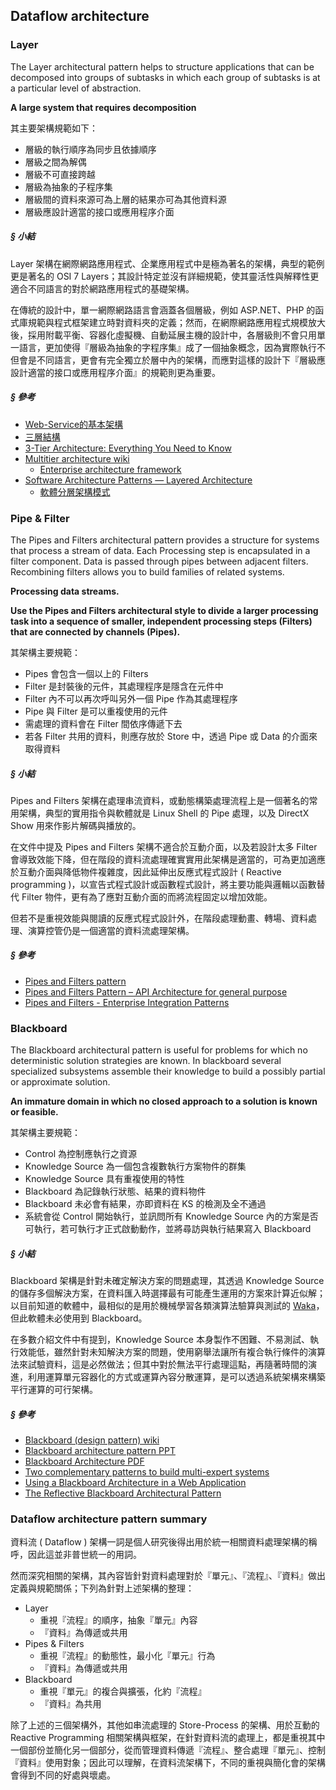 ## Dataflow architecture

### Layer

The Layer architectural pattern helps to structure applications that can be decomposed into groups of subtasks in which each group of subtasks is at a particular level of abstraction.

**A large system that requires decomposition**

其主要架構規範如下：

+ 層級的執行順序為同步且依據順序
+ 層級之間為解偶
+ 層級不可直接跨越
+ 層級為抽象的子程序集
+ 層級間的資料來源可為上層的結果亦可為其他資料源
+ 層級應設計適當的接口或應用程序介面

##### § 小結

Layer 架構在網際網路應用程式、企業應用程式中是極為著名的架構，典型的範例更是著名的 OSI 7 Layers；其設計特定並沒有詳細規範，使其靈活性與解釋性更適合不同語言的對於網路應用程式的基礎架構。

在傳統的設計中，單一網際網路語言會涵蓋各個層級，例如 ASP.NET、PHP 的函式庫規範與程式框架建立時對資料夾的定義；然而，在網際網路應用程式規模放大後，採用附載平衡、容器化虛擬機、自動延展主機的設計中，各層級則不會只用單一語言，更加使得『層級為抽象的字程序集』成了一個抽象概念，因為實際執行不但會是不同語言，更會有完全獨立於層中內的架構，而應對這樣的設計下『層級應設計適當的接口或應用程序介面』的規範則更為重要。

##### § 參考

+ [Web-Service的基本架構](http://www.interinfo.com.tw/edoc/ch14/frontline.htm)
+ [三層結構](https://wiki.mbalib.com/zh-tw/%E4%B8%89%E5%B1%82%E7%BB%93%E6%9E%84)
+ [3-Tier Architecture: Everything You Need to Know](https://www.finereport.com/en/product-functions/3-tier-architecture.html)
+ [Multitier architecture wiki](https://en.wikipedia.org/wiki/Multitier_architecture)
    - [Enterprise architecture framework](https://en.wikipedia.org/wiki/Enterprise_architecture_framework)
+ [Software Architecture Patterns — Layered Architecture](https://medium.com/@priyalwalpita/software-architecture-patterns-layered-architecture-a3b89b71a057)
    - [軟體分層架構模式](https://blog.johnwu.cc/article/software-layered-architecture-pattern.html)

### Pipe & Filter

The Pipes and Filters architectural pattern provides a structure for systems that process a stream of data. Each Processing step is encapsulated in a filter component. Data is passed through pipes between adjacent filters. Recombining filters allows you to build families of related systems.

**Processing data streams.**

**Use the Pipes and Filters architectural style to divide a larger processing task into a sequence of smaller, independent processing steps (Filters) that are connected by channels (Pipes).**

其架構主要規範：

+ Pipes 會包含一個以上的 Filters
+ Filter 是封裝後的元件，其處理程序是隱含在元件中
+ Filter 內不可以再次呼叫另外一個 Pipe 作為其處理程序
+ Pipe 與 Filter 是可以重複使用的元件
+ 需處理的資料會在 Filter 間依序傳遞下去
+ 若各 Filter 共用的資料，則應存放於 Store 中，透過 Pipe 或 Data 的介面來取得資料

##### § 小結

Pipes and Filters 架構在處理串流資料，或動態構築處理流程上是一個著名的常用架構，典型的實用指令與軟體就是 Linux Shell 的 Pipe 處理，以及 DirectX Show 用來作影片解碼與播放的。

在文件中提及 Pipes and Filters 架構不適合於互動介面，以及若設計太多 Filter 會導致效能下降，但在階段的資料流處理確實實用此架構是適當的，可為更加適應於互動介面與降低物件複雜度，因此延伸出反應式程式設計 ( Reactive programming )，以宣告式程式設計或函數程式設計，將主要功能與邏輯以函數替代 Filter 物件，更有為了應對互動介面的而將流程固定以增加效能。

但若不是重視效能與閱讀的反應式程式設計外，在階段處理動畫、轉場、資料處理、演算控管仍是一個適當的資料流處理架構。

##### § 參考

+ [Pipes and Filters pattern](https://docs.microsoft.com/zh-tw/azure/architecture/patterns/pipes-and-filters)
+ [Pipes and Filters Pattern – API Architecture for general purpose](https://kudocode.me/2019/04/16/pipes-and-filters-pattern-api-architecture-for-general-purpose/)
+ [Pipes and Filters - Enterprise Integration Patterns](https://www.enterpriseintegrationpatterns.com/patterns/messaging/PipesAndFilters.html)

### Blackboard

The Blackboard architectural pattern is useful for problems for which no deterministic solution strategies are known. In blackboard several specialized subsystems assemble their knowledge to build a possibly partial or approximate solution.

**An immature domain in which no closed approach to a solution is known or feasible.**

其架構主要規範：

+ Control 為控制應執行之資源
+ Knowledge Source 為一個包含複數執行方案物件的群集
+ Knowledge Source 具有重複使用的特性
+ Blackboard 為記錄執行狀態、結果的資料物件
+ Blackboard 未必會有結果，亦即資料在 KS 的檢測及全不通過
+ 系統會從 Control 開始執行，並訊問所有 Knowledge Source 內的方案是否可執行，若可執行才正式啟動動作，並將尋訪與執行結果寫入 Blackboard

##### § 小結

Blackboard 架構是針對未確定解決方案的問題處理，其透過 Knowledge Source 的儲存多個解決方案，在資料匯入時選擇最有可能產生運用的方案來計算近似解；以目前知道的軟體中，最相似的是用於機械學習各類演算法驗算與測試的 [Waka](https://www.cs.waikato.ac.nz/ml/weka/index.html)，但此軟體未必使用到 Blackboard。

在多數介紹文件中有提到，Knowledge Source 本身製作不困難、不易測試、執行效能低，雖然針對未知解決方案的問題，使用窮舉法讓所有複合執行條件的演算法來試驗資料，這是必然做法；但其中對於無法平行處理這點，再隨著時間的演進，利用運算單元容器化的方式或運算內容分散運算，是可以透過系統架構來構築平行運算的可行架構。

##### § 參考

+ [Blackboard (design pattern) wiki](https://en.wikipedia.org/wiki/Blackboard_(design_pattern))
+ [Blackboard architecture pattern PPT](https://www.slideshare.net/aish006/blackboard-architecture-pattern)
+ [Blackboard Architecture PDF](http://users.encs.concordia.ca/~gregb/home/PDF/soen6461_blackboard_arch.pdf)
+ [Two complementary patterns to build multi-expert systems](https://hillside.net/plop/plop97/Proceedings/lalanda.pdf)
+ [Using a Blackboard Architecture in a Web Application ](https://pdfs.semanticscholar.org/b380/19939299661fcf9e81b0ebccdf9097a04aea.pdf)
+ [The Reflective Blackboard Architectural Pattern](https://www.semanticscholar.org/paper/The-Reflective-Blackboard-Architectural-Pattern-Silva-Garcia/7b999b728aecd2842fd919bf131b41c2fb16b9f6)

### Dataflow architecture pattern summary

資料流 ( Dataflow ) 架構一詞是個人研究後得出用於統一相關資料處理架構的稱呼，因此這並非普世統一的用詞。

然而深究相關的架構，其內容皆針對資料處理對於『單元』、『流程』、『資料』做出定義與規範關係；下列為針對上述架構的整理：

+ Layer
    - 重視『流程』的順序，抽象『單元』內容
    - 『資料』為傳遞或共用
+ Pipes & Filters
    - 重視『流程』的動態性，最小化『單元』行為
    - 『資料』為傳遞或共用
+ Blackboard
    - 重視『單元』的複合與擴張，化約『流程』
    - 『資料』為共用

除了上述的三個架構外，其他如串流處理的 Store-Process 的架構、用於互動的 Reactive Programming 相關架構與框架，在針對資料流的處理上，都是重視其中一個部份並簡化另一個部分，從而管理資料傳遞『流程』、整合處理『單元』、控制『資料』使用對象；因此可以理解，在資料流架構下，不同的重視與簡化會的架構會得到不同的好處與壞處。
